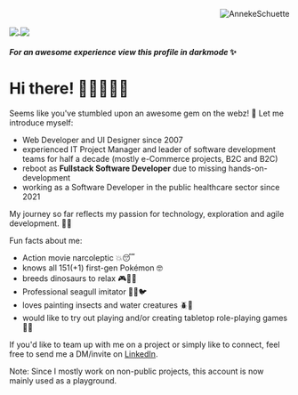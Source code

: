 <p align="right"> <img src="https://komarev.com/ghpvc/?username=AnnekeSchuette&label=Profile%20views&color=f76272&style=flat" alt="AnnekeSchuette" /> </p>
<a href="https://github.com/AnnekeSchuette/github-readme-stats">
  <img align="center" src="https://github-readme-stats.vercel.app/api?username=AnnekeSchuette&show_icons=true&theme=radical&count_private=true&hide_border=true&bg_color=0d1117&text_color=ffffff&title_color=f76272" />
</a>
<a href="https://github.com/AnnekeSchuette/github-readme-stats">
  <img align="center" src="https://github-readme-stats.vercel.app/api/top-langs/?username=AnnekeSchuette&theme=radical&hide_border=true&bg_color=0d1117&text_color=ffffff&title_color=f76272" />
</a>
<!-- a href="https://github.com/AnnekeSchuette/personal-website">
  <img align="center" src="https://github-readme-stats.vercel.app/api/pin/?username=AnnekeSchuette&repo=personal-website&show_icons=true&theme=radical&hide_border=true&langs_count=3&bg_color=0d1117&text_color=ffffff&title_color=f76272" />
</a -->

#### _For an awesome experience view this profile in darkmode_ ✨

# Hi there! 👩🏻‍🦰✌🏻

Seems like you've stumbled upon an awesome gem on the webz! 💎 
Let me introduce myself:

- Web Developer and UI Designer since 2007
- experienced IT Project Manager and leader of software development teams for half a decade (mostly e-Commerce projects, B2C and B2C)
- reboot as **Fullstack Software Developer** due to missing hands-on-development
- working as a Software Developer in the public healthcare sector since 2021
  
My journey so far reflects my passion for technology, exploration and agile development. 🙌✨

Fun facts about me: 
- Action movie narcoleptic 💥😴
- knows all 151(+1) first-gen Pokémon 🤓
- breeds dinosaurs to relax 🎮🥚🦖 
- Professional seagull imitator 🌊📢🐦
- loves painting insects and water creatures 🪲🐙
- would like to try out playing and/or creating tabletop role-playing games 🧝‍♂️

If you'd like to team up with me on a project or simply like to connect, feel free to send me a DM/invite on [LinkedIn](https://www.linkedin.com/in/annekeschuette-hh/).

Note: Since I mostly work on non-public projects, this account is now mainly used as a playground.
